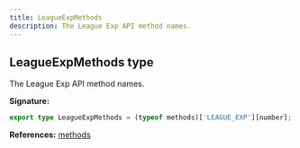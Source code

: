 ```yaml
---
title: LeagueExpMethods
description: The League Exp API method names.
---
```


## LeagueExpMethods type

The League Exp API method names.

**Signature:**

```ts
export type LeagueExpMethods = (typeof methods)['LEAGUE_EXP'][number];
```

**References:** [methods](/api/variables/methods)

